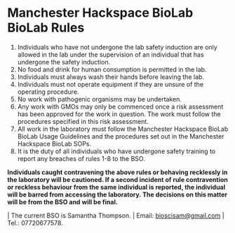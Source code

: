 # Manchester Hackspace BioLab BioLab Rules

1.  Individuals who have not undergone the lab safety induction are only allowed in the lab under the supervision of an individual that has undergone the safety induction.
2.  No food and drink for human consumption is permitted in the lab.
3.  Individuals must always wash their hands before leaving the lab.
4.  Individuals must not operate equipment if they are unsure of the
    operating procedure.
5.  No work with pathogenic organisms may be undertaken.
6.  Any work with GMOs may only be commenced once a risk assessment has
    been approved for the work in question. The work must follow the procedures specified in this risk assessment.
7.  All work in the laboratory must follow the Manchester Hackspace BioLab BioLab Usage Guidelines and the procedures set out in the Manchester Hackspace BioLab SOPs.
8.  It is the duty of all individuals who have undergone safety training
    to report any breaches of rules 1-8 to the BSO.

**Individuals caught contravening the above rules or behaving recklessly
in the laboratory will be cautioned. If a second incident of rule
contravention or reckless behaviour from the same individual is
reported, the individual will be barred from accessing the laboratory.
The decisions on this matter will be from the BSO and will be final.**

| The current BSO is Samantha Thompson.
| Email: <bioscisam@gmail.com>
| Tel.: 07720677578.
